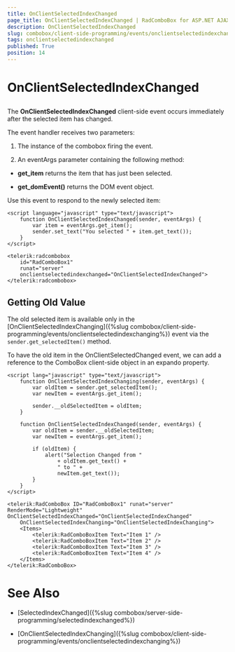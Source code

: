 ```yaml
---
title: OnClientSelectedIndexChanged
page_title: OnClientSelectedIndexChanged | RadComboBox for ASP.NET AJAX Documentation
description: OnClientSelectedIndexChanged
slug: combobox/client-side-programming/events/onclientselectedindexchanged
tags: onclientselectedindexchanged
published: True
position: 14
---
```


# OnClientSelectedIndexChanged



## 

The **OnClientSelectedIndexChanged** client-side event occurs immediately after the selected item has changed.

The event handler receives two parameters:

1. The instance of the combobox firing the event.

1. An eventArgs parameter containing the following method:

* **get_item** returns the item that has just been selected.

* **get_domEvent()** returns the DOM event object.

Use this event to respond to the newly selected item:

````ASPNET
<script language="javascript" type="text/javascript">
	function OnClientSelectedIndexChanged(sender, eventArgs) {
		var item = eventArgs.get_item();
		sender.set_text("You selected " + item.get_text());
	}
</script>

<telerik:radcombobox 
	id="RadComboBox1" 
	runat="server" 
	onclientselectedindexchanged="OnClientSelectedIndexChanged">
</telerik:radcombobox>
````

## Getting Old Value

The old selected item is available only in the [OnClientSelectedIndexChanging]({%slug combobox/client-side-programming/events/onclientselectedindexchanging%}) event via the `sender.get_selectedItem()` method. 

To have the old item in the OnClientSelectedChanged event, we can add a reference to the ComboBox client-side object in an expando property.

````ASPNET
<script lang="javascript" type="text/javascript">  
    function OnClientSelectedIndexChanging(sender, eventArgs) {
        var oldItem = sender.get_selectedItem();
        var newItem = eventArgs.get_item();

        sender.__oldSelectedItem = oldItem;
    }

    function OnClientSelectedIndexChanged(sender, eventArgs) {
        var oldItem = sender.__oldSelectedItem;
        var newItem = eventArgs.get_item();

        if (oldItem) {
            alert("Selection Changed from "
                + oldItem.get_text() +
                " to " +
                newItem.get_text());
        }
    }
</script>

<telerik:RadComboBox ID="RadComboBox1" runat="server" RenderMode="Lightweight" OnClientSelectedIndexChanged="OnClientSelectedIndexChanged"
    OnClientSelectedIndexChanging="OnClientSelectedIndexChanging">
    <Items>
        <telerik:RadComboBoxItem Text="Item 1" />
        <telerik:RadComboBoxItem Text="Item 2" />
        <telerik:RadComboBoxItem Text="Item 3" />
        <telerik:RadComboBoxItem Text="Item 4" />
    </Items>
</telerik:RadComboBox>

````

# See Also

 * [SelectedIndexChanged]({%slug combobox/server-side-programming/selectedindexchanged%})

 * [OnClientSelectedIndexChanging]({%slug combobox/client-side-programming/events/onclientselectedindexchanging%})
